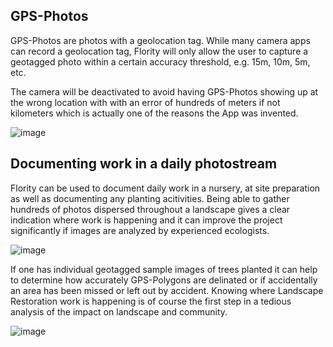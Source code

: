 ## GPS-Photos

GPS-Photos are photos with a geolocation tag. While many camera apps can record a geolocation tag, Flority will only allow the user to capture a geotagged photo within a certain accuracy threshold, e.g. 15m, 10m, 5m, etc. 

The camera will be deactivated to avoid having GPS-Photos showing up at the wrong location with with an error of hundreds of meters if not kilometers which is actually one of the reasons the App was invented. 


![image](https://github.com/Wells-for-Zoe/book/assets/97762115/1149bef7-383c-4d6a-b872-c7e3c8615d86)



## Documenting work in a daily photostream

Flority can be used to document daily work in a nursery, at site preparation as well as documenting any planting acitivities. Being able to gather hundreds of photos dispersed throughout a landscape gives a clear indication where work is happening and it can improve the project significantly if images are analyzed by experienced ecologists. 

![image](https://github.com/Wells-for-Zoe/book/assets/97762115/b900204b-694b-4680-9f51-e20b052c8fde)


If one has individual geotagged sample images of trees planted it can help to determine how accurately GPS-Polygons are delinated or if accidentally an area has been missed or left out by accident. Knowing where Landscape Restoration work is happening is of course the first step in a tedious analysis of the impact on landscape and community.


![image](https://github.com/Wells-for-Zoe/book/assets/97762115/ea6cde94-6c20-44cf-b832-174d52b55d00)

